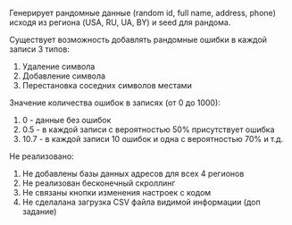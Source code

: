 Генерирует рандомные данные (random id, full name, address, phone)
исходя из региона (USA, RU, UA, BY) и seed для рандома.

Существует возможность добавлять рандомные ошибки в каждой записи 3 типов:
1) Удаление символа
2) Добавление символа
3) Перестановка соседних символов местами

Значение количества ошибок в записях (от 0 до 1000):
1) 0 - данные без ошибок
2) 0.5 - в каждой записи с вероятностью 50% присутствует ошибка
3) 10.7 - в каждой записи 10 ошибок и одна с вероятностью 70% и т.д.

Не реализовано:
1) Не добавлены базы данных адресов для всех 4 регионов
2) Не реализован бесконечный скроллинг
3) Не связаны кнопки изменения настроек с кодом
4) Не сделалана загрузка CSV файла видимой информации (доп задание)
